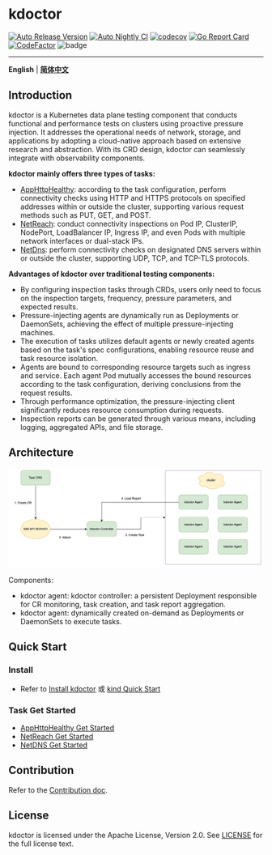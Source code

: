 # kdoctor

[![Auto Release Version](https://github.com/kdoctor-io/kdoctor/actions/workflows/auto-release.yaml/badge.svg)](https://github.com/kdoctor-io/kdoctor/actions/workflows/auto-release.yaml)
[![Auto Nightly CI](https://github.com/kdoctor-io/kdoctor/actions/workflows/auto-nightly-ci.yaml/badge.svg)](https://github.com/kdoctor-io/kdoctor/actions/workflows/auto-nightly-ci.yaml)
[![codecov](https://codecov.io/gh/kdoctor-io/kdoctor/branch/main/graph/badge.svg?token=rLmsuiBLM2)](https://codecov.io/gh/kdoctor-io/kdoctor)
[![Go Report Card](https://goreportcard.com/badge/github.com/kdoctor-io/kdoctor)](https://goreportcard.com/report/github.com/kdoctor-io/kdoctor)
[![CodeFactor](https://www.codefactor.io/repository/github/kdoctor-io/kdoctor/badge)](https://www.codefactor.io/repository/github/kdoctor-io/kdoctor)
![badge](https://img.shields.io/endpoint?url=https://gist.githubusercontent.com/ii2day/0300d0a99d701fec02909d843792e67d/raw/e2ereport.json)

***

**English** | [**简体中文**](./README-zh_CN.md)

## Introduction

kdoctor is a Kubernetes data plane testing component that conducts functional and performance tests on clusters using proactive pressure injection. It addresses the operational needs of network, storage, and applications by adopting a cloud-native approach based on extensive research and abstraction. With its CRD design, kdoctor can seamlessly integrate with observability components.

**kdoctor mainly offers three types of tasks:**

* [AppHttpHealthy](./reference/apphttphealthy.md): according to the task configuration, perform connectivity checks using HTTP and HTTPS protocols on specified addresses within or outside the cluster, supporting various request methods such as PUT, GET, and POST.
* [NetReach](./reference/netreach.md): conduct connectivity inspections on Pod IP, ClusterIP, NodePort, LoadBalancer IP, Ingress IP, and even Pods with multiple network interfaces or dual-stack IPs.
* [NetDns](./reference/netdns.md): perform connectivity checks on designated DNS servers within or outside the cluster, supporting UDP, TCP, and TCP-TLS protocols.

**Advantages of kdoctor over traditional testing components:**

* By configuring inspection tasks through CRDs, users only need to focus on the inspection targets, frequency, pressure parameters, and expected results.
* Pressure-injecting agents are dynamically run as Deployments or DaemonSets, achieving the effect of multiple pressure-injecting machines.
* The execution of tasks utilizes default agents or newly created agents based on the task's spec configurations, enabling resource reuse and task resource isolation.
* Agents are bound to corresponding resource targets such as ingress and service. Each agent Pod mutually accesses the bound resources according to the task configuration, deriving conclusions from the request results.
* Through performance optimization, the pressure-injecting client significantly reduces resource consumption during requests.
* Inspection reports can be generated through various means, including logging, aggregated APIs, and file storage.

## Architecture

<div style="text-align:center">
  <img src="./images/arch.png" alt="Your Image Description">
</div>

Components:

* kdoctor agent: kdoctor controller: a persistent Deployment responsible for CR monitoring, task creation, and task report aggregation.
* kdoctor agent: dynamically created on-demand as Deployments or DaemonSets to execute tasks.

## Quick Start

### Install

* Refer to [Install kdoctor](./usage/install.md) 或 [kind Quick Start](./usage/get-started-kind.md)

### Task Get Started

* [AppHttpHealthy Get Started](./usage/apphttphealthy.md)
* [NetReach Get Started](./usage/netreach.md)
* [NetDNS Get Started](./usage/netdns.md)

## Contribution

Refer to the [Contribution doc](./develop/contributing.md).

## License

kdoctor is licensed under the Apache License, Version 2.0. See [LICENSE](../LICENSE) for the full license text.
